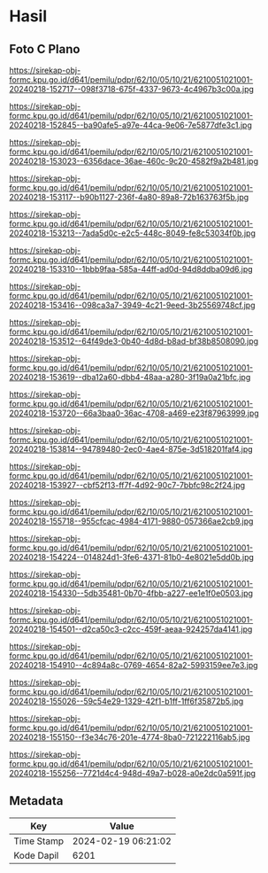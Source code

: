 # Hasil

## Foto C Plano

https://sirekap-obj-formc.kpu.go.id/d641/pemilu/pdpr/62/10/05/10/21/6210051021001-20240218-152717--098f3718-675f-4337-9673-4c4967b3c00a.jpg

https://sirekap-obj-formc.kpu.go.id/d641/pemilu/pdpr/62/10/05/10/21/6210051021001-20240218-152845--ba90afe5-a97e-44ca-9e06-7e5877dfe3c1.jpg

https://sirekap-obj-formc.kpu.go.id/d641/pemilu/pdpr/62/10/05/10/21/6210051021001-20240218-153023--6356dace-36ae-460c-9c20-4582f9a2b481.jpg

https://sirekap-obj-formc.kpu.go.id/d641/pemilu/pdpr/62/10/05/10/21/6210051021001-20240218-153117--b90b1127-236f-4a80-89a8-72b163763f5b.jpg

https://sirekap-obj-formc.kpu.go.id/d641/pemilu/pdpr/62/10/05/10/21/6210051021001-20240218-153213--7ada5d0c-e2c5-448c-8049-fe8c53034f0b.jpg

https://sirekap-obj-formc.kpu.go.id/d641/pemilu/pdpr/62/10/05/10/21/6210051021001-20240218-153310--1bbb9faa-585a-44ff-ad0d-94d8ddba09d6.jpg

https://sirekap-obj-formc.kpu.go.id/d641/pemilu/pdpr/62/10/05/10/21/6210051021001-20240218-153416--098ca3a7-3949-4c21-9eed-3b25569748cf.jpg

https://sirekap-obj-formc.kpu.go.id/d641/pemilu/pdpr/62/10/05/10/21/6210051021001-20240218-153512--64f49de3-0b40-4d8d-b8ad-bf38b8508090.jpg

https://sirekap-obj-formc.kpu.go.id/d641/pemilu/pdpr/62/10/05/10/21/6210051021001-20240218-153619--dba12a60-dbb4-48aa-a280-3f19a0a21bfc.jpg

https://sirekap-obj-formc.kpu.go.id/d641/pemilu/pdpr/62/10/05/10/21/6210051021001-20240218-153720--66a3baa0-36ac-4708-a469-e23f87963999.jpg

https://sirekap-obj-formc.kpu.go.id/d641/pemilu/pdpr/62/10/05/10/21/6210051021001-20240218-153814--94789480-2ec0-4ae4-875e-3d518201faf4.jpg

https://sirekap-obj-formc.kpu.go.id/d641/pemilu/pdpr/62/10/05/10/21/6210051021001-20240218-153927--cbf52f13-ff7f-4d92-90c7-7bbfc98c2f24.jpg

https://sirekap-obj-formc.kpu.go.id/d641/pemilu/pdpr/62/10/05/10/21/6210051021001-20240218-155718--955cfcac-4984-4171-9880-057366ae2cb9.jpg

https://sirekap-obj-formc.kpu.go.id/d641/pemilu/pdpr/62/10/05/10/21/6210051021001-20240218-154224--014824d1-3fe6-4371-81b0-4e8021e5dd0b.jpg

https://sirekap-obj-formc.kpu.go.id/d641/pemilu/pdpr/62/10/05/10/21/6210051021001-20240218-154330--5db35481-0b70-4fbb-a227-ee1e1f0e0503.jpg

https://sirekap-obj-formc.kpu.go.id/d641/pemilu/pdpr/62/10/05/10/21/6210051021001-20240218-154501--d2ca50c3-c2cc-459f-aeaa-924257da4141.jpg

https://sirekap-obj-formc.kpu.go.id/d641/pemilu/pdpr/62/10/05/10/21/6210051021001-20240218-154910--4c894a8c-0769-4654-82a2-5993159ee7e3.jpg

https://sirekap-obj-formc.kpu.go.id/d641/pemilu/pdpr/62/10/05/10/21/6210051021001-20240218-155026--59c54e29-1329-42f1-b1ff-1ff6f35872b5.jpg

https://sirekap-obj-formc.kpu.go.id/d641/pemilu/pdpr/62/10/05/10/21/6210051021001-20240218-155150--f3e34c76-201e-4774-8ba0-721222116ab5.jpg

https://sirekap-obj-formc.kpu.go.id/d641/pemilu/pdpr/62/10/05/10/21/6210051021001-20240218-155256--7721d4c4-948d-49a7-b028-a0e2dc0a591f.jpg


## Metadata

| Key        | Value               |
| ---------- | ------------------- |
| Time Stamp | 2024-02-19 06:21:02 |
| Kode Dapil | 6201                |



